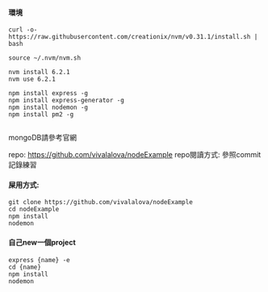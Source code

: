 #### 環境
```
curl -o- https://raw.githubusercontent.com/creationix/nvm/v0.31.1/install.sh | bash

source ~/.nvm/nvm.sh

nvm install 6.2.1
nvm use 6.2.1

npm install express -g
npm install express-generator -g
npm install nodemon -g
npm install pm2 -g


```
mongoDB請參考官網

repo:
https://github.com/vivalalova/nodeExample
repo閱讀方式:  參照commit記錄練習

#### 屎用方式:
```
git clone https://github.com/vivalalova/nodeExample
cd nodeExample
npm install
nodemon
```


#### 自己new一個project
```
express {name} -e
cd {name}
npm install
nodemon
```

